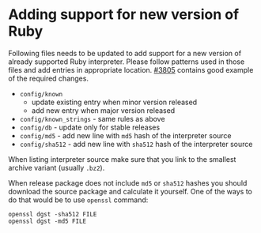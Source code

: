 # Adding support for new version of Ruby
 
Following files needs to be updated to add support for a new version of already supported Ruby interpreter.
Please follow patterns used in those files and add entries in appropriate location. 
[\#3805](https://github.com/rvm/rvm/commit/c5845cf75f030f8e881e6ab3554dee4f9cc72b46) contains good example of the required changes.

* `config/known`
  * update existing entry when minor version released 
  * add new entry when major version released
* `config/known_strings` - same rules as above
* `config/db` - update only for stable releases
* `config/md5` - add new line with `md5` hash of the interpreter source
* `config/sha512` - add new line with `sha512` hash of the interpreter source

When listing interpreter source make sure that you link to the smallest archive variant (usually `.bz2`).

When release package does not include `md5` or `sha512` hashes you should download the source package and calculate it yourself.
One of the ways to do that would be to use `openssl` command:

```
openssl dgst -sha512 FILE
openssl dgst -md5 FILE
```